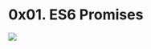 # 0x01. ES6 Promises
![](https://s3.amazonaws.com/alx-intranet.hbtn.io/uploads/medias/2019/12/75862d67ca51a042003c.jpeg?X-Amz-Algorithm=AWS4-HMAC-SHA256&X-Amz-Credential=AKIARDDGGGOUSBVO6H7D%2F20241001%2Fus-east-1%2Fs3%2Faws4_request&X-Amz-Date=20241001T134020Z&X-Amz-Expires=86400&X-Amz-SignedHeaders=host&X-Amz-Signature=e94a6b1d5c958f1cb222cbc38945e0c23c4154018ac72b2ac065821b6af721c5)
